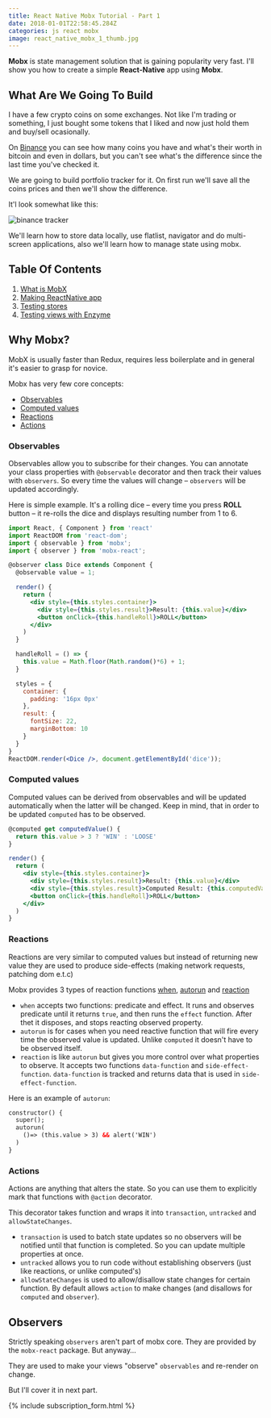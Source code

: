 ```yaml
---
title: React Native Mobx Tutorial - Part 1
date: 2018-01-01T22:58:45.284Z
categories: js react mobx
image: react_native_mobx_1_thumb.jpg
---
```


__Mobx__ is state management solution that is gaining popularity very fast. I'll show you
how to create a simple __React-Native__ app using __Mobx__.

## What Are We Going To Build

I have a few crypto coins on some exchanges. Not like I'm trading or something, I just bought some tokens that I liked and now just hold them and buy/sell ocasionally.

On [Binance](https://www.binance.com/?ref=12930619) you can see how many coins you have and what's their worth in bitcoin and even in dollars, but you can't see what's the difference since the last time you've checked it.

We are going to build portfolio tracker for it. On first run we'll save all the coins prices and then we'll show the difference.

It'l look somewhat like this:

![binance tracker](/binance_tracker.png)

We'll learn how to store data locally, use flatlist, navigator and do multi-screen applications, also we'll learn how to manage state using mobx.

## Table Of Contents

1. [What is MobX](#)
2. [Making ReactNative app](/posts/react-native-mobx-tutorial-part-2)
2. [Testing stores](#)
2. [Testing views with Enzyme](#)

## Why Mobx?

MobX is usually faster than Redux, requires less boilerplate and in general it's easier to grasp for novice.

Mobx has very few core concepts:

* [Observables](#observables)
* [Computed values](#computed_values)
* [Reactions](#reactions)
* [Actions](#actions)

### <a name='observables'></a>Observables

Observables allow you to subscribe for their changes. You can annotate your class properties with `@observable` decorator and then track their values with `observers`. So every time the values will change – `observers` will be updated accordingly.

Here is simple example. It's a rolling dice – every time you press __ROLL__ button – it re-rolls the dice and displays resulting number from 1 to 6.

```jsx
import React, { Component } from 'react'
import ReactDOM from 'react-dom';
import { observable } from 'mobx';
import { observer } from 'mobx-react';

@observer class Dice extends Component {
  @observable value = 1;

  render() {
    return (
      <div style={this.styles.container}>
        <div style={this.styles.result}>Result: {this.value}</div>
        <button onClick={this.handleRoll}>ROLL</button>
      </div>
    )
  }

  handleRoll = () => {
    this.value = Math.floor(Math.random()*6) + 1;
  }

  styles = {
    container: {
      padding: '16px 0px'
    },
    result: {
      fontSize: 22,
      marginBottom: 10
    }
  }
}
ReactDOM.render(<Dice />, document.getElementById('dice'));
```
<p>
  <div id="dice"></div>
  <script type="text/javascript" src="/assets/javascripts/dice.js" charset="utf-8"></script>
</p>

### <a name='computed_values'></a>Computed values

Computed values can be derived from observables and will be updated automatically when the latter will be changed. Keep in mind, that in order to be updated `computed` has to be observed.

```jsx
@computed get computedValue() {
  return this.value > 3 ? 'WIN' : 'LOOSE'
}

render() {
  return (
    <div style={this.styles.container}>
      <div style={this.styles.result}>Result: {this.value}</div>
      <div style={this.styles.result}>Computed Result: {this.computedValue}</div>
      <button onClick={this.handleRoll}>ROLL</button>
    </div>
  )
}
```

<p>
  <div id="computed_dice"></div>
  <script type="text/javascript" src="/assets/javascripts/computed_dice.js" charset="utf-8"></script>
</p>

### <a name='reactions'></a>Reactions

Reactions are very similar to computed values but instead of returning new value they are used to produce side-effects (making network requests, patching dom e.t.c)

Mobx provides 3 types of reaction functions [when](https://mobx.js.org/refguide/when.html), [autorun](https://mobx.js.org/refguide/autorun.html) and [reaction](https://mobx.js.org/refguide/reaction.html)

* `when` accepts two functions: predicate and effect. It runs and observes predicate until it returns `true`, and then runs the `effect` function. After thet it disposes, and stops reacting observed property.
* `autorun` is for cases when you need reactive function that will fire every time the observed value is updated. Unlike `computed` it doesn't have to be observed itself.
* `reaction` is like `autorun` but gives you more control over what properties to observe. It accepts two functions `data-function` and `side-effect-function`. `data-function` is tracked and returns data that is used in `side-effect-function`.

Here is an example of `autorun`:

```html
constructor() {
  super();
  autorun(
    ()=> (this.value > 3) && alert('WIN')
  )
}
```

<p>
  <div id="reaction_dice"></div>
  <script type="text/javascript" src="/assets/javascripts/reaction_dice.js" charset="utf-8"></script>
</p>

### <a name='actions'></a>Actions

Actions are anything that alters the state. So you can use them to explicitly mark that functions with `@action` decorator.

This decorator takes function and wraps it into `transaction`, `untracked` and `allowStateChanges`.

* `transaction` is used to batch state updates so no observers will be notified until that function is completed. So you can update multiple properties at once.
* `untracked` allows you to run code without establishing observers (just like reactions, or unlike computed's)
* `allowStateChanges` is used to allow/disallow state changes for certain function. By default allows `action` to make changes (and disallows for `computed` and `observer`).

## Observers

Strictly speaking `observers` aren't part of mobx core. They are provided by the `mobx-react` package. But anyway…

They are used to make your views "observe" `observables` and re-render on change.

But I'll cover it in next part.

{% include subscription_form.html %}

